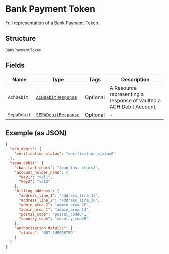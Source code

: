 
# Bank Payment Token

Full representation of a Bank Payment Token.

## Structure

`BankPaymentToken`

## Fields

| Name | Type | Tags | Description |
|  --- | --- | --- | --- |
| `AchDebit` | [`ACHDebitResponse`](../../doc/models/ach-debit-response.md) | Optional | A Resource representing a response of vaulted a ACH Debit Account. |
| `SepaDebit` | [`SEPADebitResponse`](../../doc/models/sepa-debit-response.md) | Optional | - |

## Example (as JSON)

```json
{
  "ach_debit": {
    "verification_status": "verification_status6"
  },
  "sepa_debit": {
    "iban_last_chars": "iban_last_chars8",
    "account_holder_name": {
      "key1": "val1",
      "key2": "val2"
    },
    "billing_address": {
      "address_line_1": "address_line_12",
      "address_line_2": "address_line_28",
      "admin_area_2": "admin_area_28",
      "admin_area_1": "admin_area_14",
      "postal_code": "postal_code0",
      "country_code": "country_code8"
    },
    "authorization_details": {
      "status": "NOT_SUPPORTED"
    }
  }
}
```

